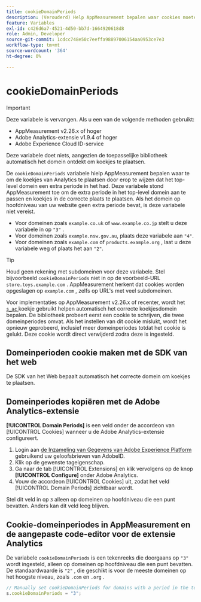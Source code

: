 ```yaml
---
title: cookieDomainPeriods
description: (Verouderd) Help AppMeasurement bepalen waar cookies moeten worden opgeslagen wanneer het domein op hoofdniveau van een website een periode bevat.
feature: Variables
exl-id: c426d6a7-4521-4d50-bb7d-1664920618d8
role: Admin, Developer
source-git-commit: 1cdcc748e50c7eeffa98897006154aa0953ce7e3
workflow-type: tm+mt
source-wordcount: '364'
ht-degree: 0%

---
```


# cookieDomainPeriods

>[!IMPORTANT]
>Deze variabele is vervangen. Als u een van de volgende methoden gebruikt:
>
>* AppMeasurement v2.26.x of hoger
>* Adobe Analytics-extensie v1.9.4 of hoger
>* Adobe Experience Cloud ID-service
>
>Deze variabele doet niets, aangezien de toepasselijke bibliotheek automatisch het domein ontdekt om koekjes te plaatsen.

De `cookieDomainPeriods` variabele hielp AppMeasurement bepalen waar te om de koekjes van Analytics te plaatsen door erop te wijzen dat het top-level domein een extra periode in het had. Deze variabele stond AppMeasurement toe om de extra periode in het top-level domein aan te passen en koekjes in de correcte plaats te plaatsen. Als het domein op hoofdniveau van uw website geen extra periode bevat, is deze variabele niet vereist.

* Voor domeinen zoals `example.co.uk` of `www.example.co.jp` stelt u deze variabele in op `"3"` .
* Voor domeinen zoals `example.nsw.gov.au`, plaats deze variabele aan `"4"`.
* Voor domeinen zoals `example.com` of `products.example.org` , laat u deze variabele weg of plaats het aan `"2"`.

>[!TIP]
>
>Houd geen rekening met subdomeinen voor deze variabele. Stel bijvoorbeeld `cookieDomainPeriods` niet in op de voorbeeld-URL `store.toys.example.com` . AppMeasurement herkent dat cookies worden opgeslagen op `example.com` , zelfs op URL&#39;s met veel subdomeinen.

Voor implementaties op AppMeasurement v2.26.x of recenter, wordt het [`s_ac` ](https://experienceleague.adobe.com/nl/docs/core-services/interface/data-collection/cookies/analytics) koekje gebruikt helpen automatisch het correcte koekjesdomein bepalen. De bibliotheek probeert eerst een cookie te schrijven, die twee domeinperiodes omvat. Als het instellen van dit cookie mislukt, wordt het opnieuw geprobeerd, inclusief meer domeinperiodes totdat het cookie is gelukt. Deze cookie wordt direct verwijderd zodra deze is ingesteld.

## Domeinperioden cookie maken met de SDK van het web

De SDK van het Web bepaalt automatisch het correcte domein om koekjes te plaatsen.

## Domeinperiodes kopiëren met de Adobe Analytics-extensie

**[!UICONTROL Domain Periods]** is een veld onder de accordeon van [!UICONTROL Cookies] wanneer u de Adobe Analytics-extensie configureert.

1. Login aan [ de Inzameling van Gegevens van Adobe Experience Platform ](https://experience.adobe.com/data-collection) gebruikend uw geloofsbrieven van AdobeID.
1. Klik op de gewenste tageigenschap.
1. Ga naar de tab [!UICONTROL Extensions] en klik vervolgens op de knop **[!UICONTROL Configure]** onder Adobe Analytics.
1. Vouw de accordeon [!UICONTROL Cookies] uit, zodat het veld [!UICONTROL Domain Periods] zichtbaar wordt.

Stel dit veld in op `3` alleen op domeinen op hoofdniveau die een punt bevatten. Anders kan dit veld leeg blijven.

## Cookie-domeinperiodes in AppMeasurement en de aangepaste code-editor voor de extensie Analytics

De variabele `cookieDomainPeriods` is een tekenreeks die doorgaans op `"3"` wordt ingesteld, alleen op domeinen op hoofdniveau die een punt bevatten. De standaardwaarde is `"2"` , die geschikt is voor de meeste domeinen op het hoogste niveau, zoals `.com` en `.org` .

```js
// Manually set cookieDomainPeriods for domains with a period in the top-level domain, such as www.example.co.uk
s.cookieDomainPeriods = "3";
```
